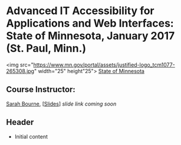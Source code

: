 # Advanced IT Accessibility for Applications and Web Interfaces: State of Minnesota, January 2017 (St. Paul, Minn.)  

<img src="https://www.mn.gov/portal/assets/justified-logo_tcm1077-265308.jpg" width="25" height"25"> [State of Minnesota](http://mn.gov)  

## Course Instructor:  
[Sarah Bourne](https://twitter.com/sarahebourne), [[Slides](<slidesLink>)] *slide link coming soon*  

## Header  
* Initial content  
